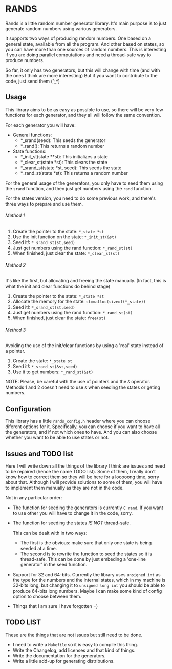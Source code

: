 # RANDS

Rands is a little random number generator library. It's main
purpose is to just generate random numbers using various
generators.

It supports two ways of producing random numbers. One based
on a general state, available from all the program. And other
based on states, so you can have more than one sources of
random numbers. This is interesting if you are doing parallel
computations and need a thread-safe way to produce numbers.

So far, it only has two generators, but this will change with
time (and with the ones I think are more interesting) But
if you want to contribute to the code, just send them (^\_^)

## Usage

This library aims to be as easy as possible to use, so there
will be very few functions for each generator, and they all
will follow the same convention.

For each generator you will have:

* General functions:
    * \*\_srand(seed): This seeds the generator
    * \*\_rand():      This returns a random number
* State functions:
    * \*\_init\_st(state \*\*st):      This initializes a state
    * \*\_clear\_st(state \*st):       This clears the state
    * \*\_srand\_st(state \*st, seed): This seeds the state
    * \*\_rand\_st(state \*st):        This returns a random number

For the general usage of the generators, you only have to
seed them using the `srand` function, and then just
get numbers using the `rand` function.

For the states version, you need to do some previous work, and
there's three ways to prepare and use them.

###### Method 1
1. Create the pointer to the state:          `*_state *st`
2. Use the init function on the state:       `*_init_st(&st)`
3. Seed it!:                                 `*_srand_st(st,seed)`
4. Just get numbers using the rand function: `*_rand_st(st)`
5. When finished, just clear the state:      `*_clear_st(st)`

###### Method 2
It's like the first, but allocating and freeing the state
manually. (In fact, this is what the init and clear functions do
behind stage)

1. Create the pointer to the state:          `*_state *st`
2. Allocate the memory for the state:        `st=malloc(sizeof(*_state))`
3. Seed it!:                                 `*_srand_st(st,seed)`
4. Just get numbers using the rand function: `*_rand_st(st)`
5. When finished, just clear the state:      `free(st)`

###### Method 3
Avoiding the use of the init/clear functions by using
a 'real' state instead of a pointer.

1. Create the state:                         `*_state st`
2. Seed it!:                                 `*_srand_st(&st,seed)`
3. Use it to get numbers:                    `*_rand_st(&st)`

NOTE: Please, be careful with the use of pointers and the `&` operator.
Methods 1 and 2 doesn't need to use `&` when seeding the states or
geting numbers.

## Configuration
This library has a little `rands_config.h` header where you
can choose diferent options for it. Specifically, you can
choose if you want to have all the generators, and if not
which ones to have. And you can also choose whether you
want to be able to use states or not.

## Issues and TODO list
Here I will write down all the things of the library I think
are issues and need to be repaired (hence the name TODO list).
Some of them, I really don't know how to correct them so they
will be here for a looooong time, sorry about that. Although 
I will provide solutions to some of them, you will have to
implement them manually as they are not in the code.

Not in any particular order:

* The function for seeding the generators is currently
  `C rand`. If you want to use other you will have to change
  it in the code, sorry.
* The function for seeding the states *IS NOT* thread-safe.
  
  This can be dealt with in two ways:
  * The first is the obvious: make sure that only one state
    is being seeded at a time.
  * The second is to rewrite the function to seed the states
    so it is thread-safe. This can be done by just embeding
    a 'one-line generator' in the seed function.
* Support for 32 and 64-bits. Currently the library uses
  `unsigned int` as the type for the numbers and the internal
  states, which in my machine is 32-bits long, but changing
  it to `unsigned long int` you should be able to produce
  64-bits long numbers. Maybe I can make some kind of config
  option to choose between them.
* Things that I am sure I have forgotten =)

## TODO LIST
These are the things that are not issues but still need
to be done.

* I need to write a `Makefile` so it is easy to compile this
  thing.
* Write the Changelog, add licenses and that kind of things.
* Write the documentation for the generators.
* Write a little add-up for generating distributions.
